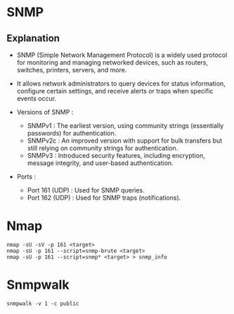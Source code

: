 # SNMP

## Explanation

- SNMP (Simple Network Management Protocol) is a widely used protocol for monitoring and managing networked devices, such as routers, switches, printers, servers, and more.

- It allows network administrators to query devices for status information, configure certain settings, and receive alerts or traps when specific events occur.

- Versions of SNMP :
    - SNMPv1 : The earliest version, using community strings (essentially passwords) for authentication.
    - SNMPv2c : An improved version with support for bulk transfers but still relying on community strings for authentication.
    - SNMPv3 : Introduced security features, including encryption, message integrity, and user-based authentication.

- Ports :
    - Port 161 (UDP) : Used for SNMP queries.
    - Port 162 (UDP) : Used for SNMP traps (notifications).

# Nmap

```
nmap -sU -sV -p 161 <target>
nmap -sU -p 161 --script=snmp-brute <target>
nmap -sU -p 161 --script=snmp* <target> > snmp_info
```

# Snmpwalk

```
snmpwalk -v 1 -c public
```
